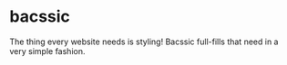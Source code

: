 bacssic
=======

The thing every website needs is styling! Bacssic full-fills that need in a very simple fashion.
